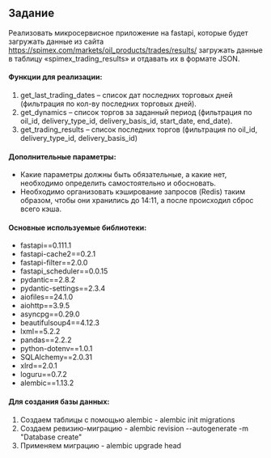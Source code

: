 ## Задание 
Реализовать микросервисное приложение на fastapi, которые будет загружать данные из сайта https://spimex.com/markets/oil_products/trades/results/ загружать данные в таблицу «spimex_trading_results» и отдавать их в формате JSON.

#### Функции для реализации: 
1. get_last_trading_dates – список дат последних торговых дней (фильтрация по кол-ву последних торговых дней).
2. get_dynamics – список торгов за заданный период (фильтрация по oil_id, delivery_type_id, delivery_basis_id, start_date, end_date).
3. get_trading_results – список последних торгов (фильтрация по oil_id, delivery_type_id, delivery_basis_id)
#### Дополнительные параметры:
* Какие параметры должны быть обязательные, а какие нет, необходимо определить самостоятельно и обосновать.
* Необходимо организовать кэширование запросов (Redis) таким образом, чтобы они хранились до 14:11, а после происходил сброс всего кэша.

#### Основные используемые библиотеки:
- fastapi==0.111.1
- fastapi-cache2==0.2.1
- fastapi-filter==2.0.0
- fastapi_scheduler==0.0.15
- pydantic==2.8.2
- pydantic-settings==2.3.4
- aiofiles==24.1.0
- aiohttp==3.9.5
- asyncpg==0.29.0
- beautifulsoup4==4.12.3
- lxml==5.2.2
- pandas==2.2.2
- python-dotenv==1.0.1
- SQLAlchemy==2.0.31
- xlrd==2.0.1
- loguru==0.7.2
- alembic==1.13.2

#### Для создания базы данных:
1. Создаем таблицы с помощью alembic - alembic init migrations
2. Создаем ревизию-миграцию - alembic revision --autogenerate -m "Database create"
3. Применяем миграцию - alembic upgrade head
